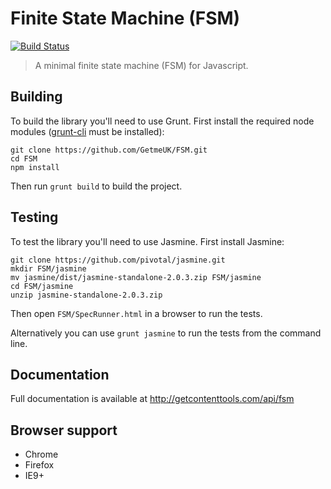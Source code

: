 # Finite State Machine (FSM)

[![Build Status](https://travis-ci.org/GetmeUK/FSM.svg?branch=master)](https://travis-ci.org/GetmeUK/FSM)

> A minimal finite state machine (FSM) for Javascript.

## Building
To build the library you'll need to use Grunt. First install the required node modules ([grunt-cli](http://gruntjs.com/getting-started) must be installed):
```
git clone https://github.com/GetmeUK/FSM.git
cd FSM
npm install
```

Then run `grunt build` to build the project.

## Testing
To test the library you'll need to use Jasmine. First install Jasmine:
```
git clone https://github.com/pivotal/jasmine.git
mkdir FSM/jasmine
mv jasmine/dist/jasmine-standalone-2.0.3.zip FSM/jasmine
cd FSM/jasmine
unzip jasmine-standalone-2.0.3.zip
```

Then open `FSM/SpecRunner.html` in a browser to run the tests. 

Alternatively you can use `grunt jasmine` to run the tests from the command line. 

## Documentation
Full documentation is available at http://getcontenttools.com/api/fsm

## Browser support
- Chrome
- Firefox
- IE9+
